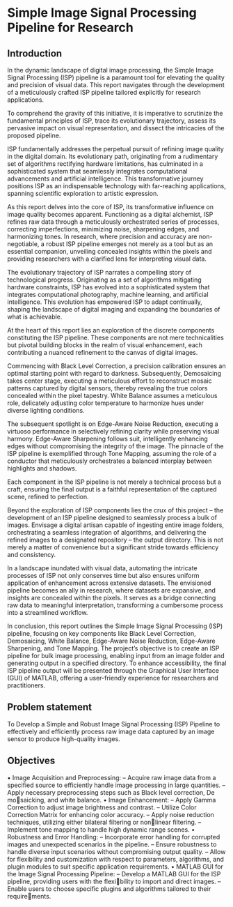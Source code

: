 # Simple Image Signal Processing Pipeline for Research
## Introduction
In the dynamic landscape of digital image processing, the Simple Image Signal Processing (ISP) pipeline is a paramount tool for elevating the quality and precision of visual data. This report navigates through the development of a meticulously crafted ISP pipeline tailored explicitly for research applications.

To comprehend the gravity of this initiative, it is imperative to scrutinize the fundamental principles of ISP, trace its evolutionary trajectory, assess its pervasive impact on visual representation, and dissect the intricacies of the proposed pipeline.

ISP fundamentally addresses the perpetual pursuit of refining image quality in the digital domain. Its evolutionary path, originating from a rudimentary set of algorithms rectifying hardware limitations, has culminated in a sophisticated system that seamlessly integrates computational advancements and artificial intelligence. This transformative journey positions ISP as an indispensable technology with far-reaching applications, spanning scientific exploration to artistic expression.

As this report delves into the core of ISP, its transformative influence on image quality becomes apparent. Functioning as a digital alchemist, ISP refines raw data through a meticulously orchestrated series of processes, correcting imperfections, minimizing noise, sharpening edges, and harmonizing tones. In research, where precision and accuracy are non-negotiable, a robust ISP pipeline emerges not merely as a tool but as an essential companion, unveiling concealed insights within the pixels and providing researchers with a clarified lens for interpreting visual data.

The evolutionary trajectory of ISP narrates a compelling story of technological progress. Originating as a set of algorithms mitigating hardware constraints, ISP has evolved into a sophisticated system that integrates computational photography, machine learning, and artificial intelligence. This evolution has empowered ISP to adapt continually, shaping the landscape of digital imaging and expanding the boundaries of what is achievable.

At the heart of this report lies an exploration of the discrete components constituting the ISP pipeline. These components are not mere technicalities but pivotal building blocks in the realm of visual enhancement, each contributing a nuanced refinement to the canvas of digital images.

Commencing with Black Level Correction, a precision calibration ensures an optimal starting point with regard to darkness. Subsequently, Demosaicing takes center stage, executing a meticulous effort to reconstruct mosaic patterns captured by digital sensors, thereby revealing the true colors concealed within the pixel tapestry. White Balance assumes a meticulous role, delicately adjusting color temperature to harmonize hues under diverse lighting conditions.

The subsequent spotlight is on Edge-Aware Noise Reduction, executing a virtuoso performance in selectively refining clarity while preserving visual harmony. Edge-Aware Sharpening follows suit, intelligently enhancing edges without compromising the integrity of the image. The pinnacle of the ISP pipeline is exemplified through Tone Mapping, assuming the role of a conductor that meticulously orchestrates a balanced interplay between highlights and shadows.

Each component in the ISP pipeline is not merely a technical process but a craft, ensuring the final output is a faithful representation of the captured scene, refined to perfection.

Beyond the exploration of ISP components lies the crux of this project – the development of an ISP pipeline designed to seamlessly process a bulk of images. Envisage a digital artisan capable of ingesting entire image folders, orchestrating a seamless integration of algorithms, and delivering the refined images to a designated repository – the output directory. This is not merely a matter of convenience but a significant stride towards efficiency and consistency.

In a landscape inundated with visual data, automating the intricate processes of ISP not only conserves time but also ensures uniform application of enhancement across extensive datasets. The envisioned pipeline becomes an ally in research, where datasets are expansive, and insights are concealed within the pixels. It serves as a bridge connecting raw data to meaningful interpretation, transforming a cumbersome process into a streamlined workflow.

In conclusion, this report outlines the Simple Image Signal Processing (ISP) pipeline, focusing on key components like Black Level Correction, Demosaicing, White Balance, Edge-Aware Noise Reduction, Edge-Aware Sharpening, and Tone Mapping. The project’s objective is to create an ISP pipeline for bulk image processing, enabling input from an image folder and generating output in a specified directory. To enhance accessibility, the final ISP pipeline output will be presented through the Graphical User Interface (GUI) of MATLAB, offering a user-friendly experience for researchers and practitioners.

## Problem statement
To Develop a Simple and Robust Image Signal Processing (ISP) Pipeline to effectively and efficiently process raw image data captured by an image sensor to produce high-quality images.

## Objectives
• Image Acquisition and Preprocessing:
– Acquire raw image data from a specified source to efficiently handle image
processing in large quantities.
– Apply necessary preprocessing steps such as Black level correction, De mosaicking, and white balance.
• Image Enhancement:
– Apply Gamma Correction to adjust image brightness and contrast.
– Utilize Color Correction Matrix for enhancing color accuracy.
– Apply noise reduction techniques, utilizing either bilateral filtering or nonlinear filtering.
– Implement tone mapping to handle high dynamic range scenes.
• Robustness and Error Handling:
– Incorporate error handling for corrupted images and unexpected scenarios in
the pipeline.
– Ensure robustness to handle diverse input scenarios without compromising
output quality.
– Allow for flexibility and customization with respect to parameters, algorithms,
and plugin modules to suit specific application requirements.
• MATLAB GUI for the Image Signal Processing Pipeline:
– Develop a MATLAB GUI for the ISP pipeline, providing users with the flexibility to import and direct images.
– Enable users to choose specific plugins and algorithms tailored to their requirements.
